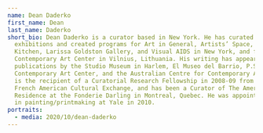 ```yaml
---
name: Dean Daderko
first_name: Dean
last_name: Daderko
short_bio: Dean Daderko is a curator based in New York. He has curated
  exhibitions and created programs for Art in General, Artists’ Space, The
  Kitchen, Larissa Goldston Gallery, and Visual AIDS in New York, and for the
  Contemporary Art Center in Vilnius, Lithuania. His writing has appeared in
  publications by the Studio Museum in Harlem, El Museo del Barrio, P.S.1
  Contemporary Art Center, and the Australian Centre for Contemporary Arts. He
  is the recipient of a Curatorial Research Fellowship in 2008-09 from the
  French American Cultural Exchange, and has been a Curator of The Americas In
  Residence at the Fonderie Darling in Montreal, Quebec. He was appointed critic
  in painting/printmaking at Yale in 2010.
portraits:
  - media: 2020/10/dean-daderko
---
```

